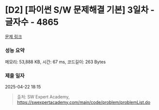 # [D2] [파이썬 S/W 문제해결 기본] 3일차 - 글자수 - 4865 

[문제 링크](https://swexpertacademy.com/main/code/problem/problemDetail.do?contestProbId=AWTQSs6qQL0DFAVT) 

### 성능 요약

메모리: 53,888 KB, 시간: 67 ms, 코드길이: 263 Bytes

### 제출 일자

2025-04-22 18:15



> 출처: SW Expert Academy, https://swexpertacademy.com/main/code/problem/problemList.do